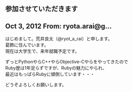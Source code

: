 ## 参加させていただきます

## Oct 3, 2012 From: ryota.arai@g...

はじめまして。荒井良太（@ryot\_a\_rai）と申します。  
葛飾に住んでいます。  
現在は大学生で、来年就職予定です。

ずっとPythonやらC++やらObjective-Cやらをやってきたので  
Ruby歴は1年足らずですが、Rubyの魅力にやられ、  
最近はもっぱらRubyに傾倒しています・・・

どうぞよろしくお願いします。

